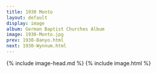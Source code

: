 ```yaml
---
title: 1930 Monto
layout: default
display: image
album: German Baptist Churches Album
image: 1930-Monto.jpg
prev: 1930-Banyo.html
next: 1930-Wynnum.html
---
```

{% include image-head.md %}
{% include image.html %}